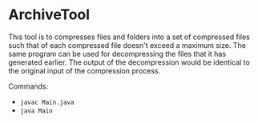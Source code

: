 # ArchiveTool

This tool is to compresses files and folders into a set of compressed files such that of each compressed file doesn't exceed a maximum size. The same program can be used for decompressing the files that it has generated earlier. The output of the decompression would be identical to the original input of the compression process.

Commands:
- `javac Main.java`
- `java Main`
